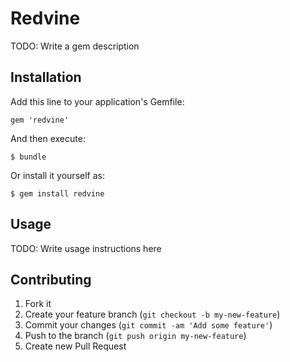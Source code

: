 # Redvine

TODO: Write a gem description

## Installation

Add this line to your application's Gemfile:

    gem 'redvine'

And then execute:

    $ bundle

Or install it yourself as:

    $ gem install redvine

## Usage

TODO: Write usage instructions here

## Contributing

1. Fork it
2. Create your feature branch (`git checkout -b my-new-feature`)
3. Commit your changes (`git commit -am 'Add some feature'`)
4. Push to the branch (`git push origin my-new-feature`)
5. Create new Pull Request
